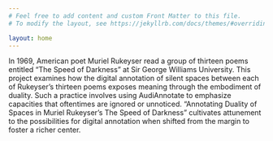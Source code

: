 ```yaml
---
# Feel free to add content and custom Front Matter to this file.
# To modify the layout, see https://jekyllrb.com/docs/themes/#overriding-theme-defaults

layout: home
---
```

In 1969, American poet Muriel Rukeyser read a group of thirteen poems entitled “The Speed of Darkness” at Sir George Williams University. This project examines how the digital annotation of silent spaces between each of Rukeyser’s thirteen poems exposes meaning through the embodiment of duality. Such a practice involves using AudiAnnotate to emphasize capacities that oftentimes are ignored or unnoticed. “Annotating Duality of Spaces in Muriel Rukeyser’s The Speed of Darkness” cultivates attunement to the possibilities for digital annotation when shifted from the margin to foster a richer center.
